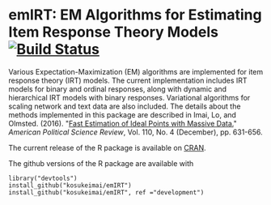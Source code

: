 # emIRT: EM Algorithms for Estimating Item Response Theory Models [![Build Status](https://travis-ci.org/kosukeimai/emIRT.svg?branch=master)](https://travis-ci.org/kosukeimai/emIRT)

Various Expectation-Maximization (EM) algorithms are implemented for item
response theory (IRT) models. The current implementation includes IRT models for
binary and ordinal responses, along with dynamic and hierarchical IRT models
with binary responses. Variational algorithms for scaling network and text data
are also included.  The details about the methods implemented in this package are 
described in Imai, Lo, and Olmsted. (2016). "[Fast Estimation of Ideal Points with Massive Data.](http://imai.princeton.edu/research/fastideal.html)" *American Political Science Review*, Vol. 110, No. 4 
    (December), pp. 631-656.

The current release of the R package is available on
[CRAN](https://cran.r-project.org/web/packages/emIRT/).

The github versions of the R package are available with

    library("devtools")
    install_github("kosukeimai/emIRT")
    install_github("kosukeimai/emIRT", ref ="development")

